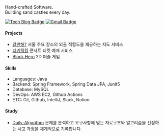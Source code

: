 Hand-crafted Software.  
Building sand castles every day.

[![Tech Blog Badge](http://img.shields.io/badge/-Tech%20blog-black?style=flat-square&logo=github&link=https://jinkshower.github.io/)](https://jinkshower.github.io/)
[![Gmail Badge](http://img.shields.io/badge/-Gmail-D14836?style=flat-square&logo=gmail&logoColor=white&link=mailto:iht611627@gmail.com)](mailto:iht611627@gmail.com)

#### Projects

- [갈만해?](https://github.com/jinkshower/galmanhae) 서울 주요 장소의 외출 적합도를 제공하는 지도 서비스
- [티키텍킹](https://github.com/lay-down-coding/tickitecking) 콘서트 티켓 예매 서비스
- [Block Hero](https://github.com/jinkshower/BlockHero) 2D 퍼즐 게임

#### Skills

- Languages: Java
- Backend: Spring Framework, Spring Data JPA, Junit5
- Database: MySQL
- DevOps: AWS EC2, Github Actions
- ETC: Git, Github, IntelliJ, Slack, Notion

#### Study

- [Daily-Algorithm](https://github.com/jinkshower/Daily-Algorithms)
문제를 분석하고 요구사항에 맞는 자료구조와 알고리즘을 선정하는 사고 과정을 체계적으로 기록합니다.

